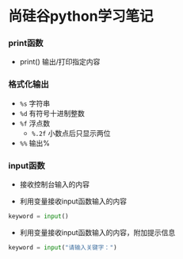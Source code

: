# 尚硅谷python学习笔记

### print函数

- print() 输出/打印指定内容

### 格式化输出

- `%s` 字符串
- `%d` 有符号十进制整数
- `%f` 浮点数
    - `%.2f` 小数点后只显示两位
- `%%` 输出%


### input函数
- 接收控制台输入的内容

- 利用变量接收input函数输入的内容
```python
keyword = input()
```

- 利用变量接收input函数输入的内容，附加提示信息
```python
keyword = input("请输入关键字：")
```